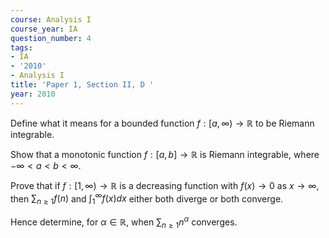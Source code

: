 ```yaml
---
course: Analysis I
course_year: IA
question_number: 4
tags:
- IA
- '2010'
- Analysis I
title: 'Paper 1, Section II, D '
year: 2010
---
```




Define what it means for a bounded function $f:[a, \infty) \rightarrow \mathbb{R}$ to be Riemann integrable.

Show that a monotonic function $f:[a, b] \rightarrow \mathbb{R}$ is Riemann integrable, where $-\infty<a<b<\infty$.

Prove that if $f:[1, \infty) \rightarrow \mathbb{R}$ is a decreasing function with $f(x) \rightarrow 0$ as $x \rightarrow \infty$, then $\sum_{n \geqslant 1} f(n)$ and $\int_{1}^{\infty} f(x) d x$ either both diverge or both converge.

Hence determine, for $\alpha \in \mathbb{R}$, when $\sum_{n \geqslant 1} n^{\alpha}$ converges.
